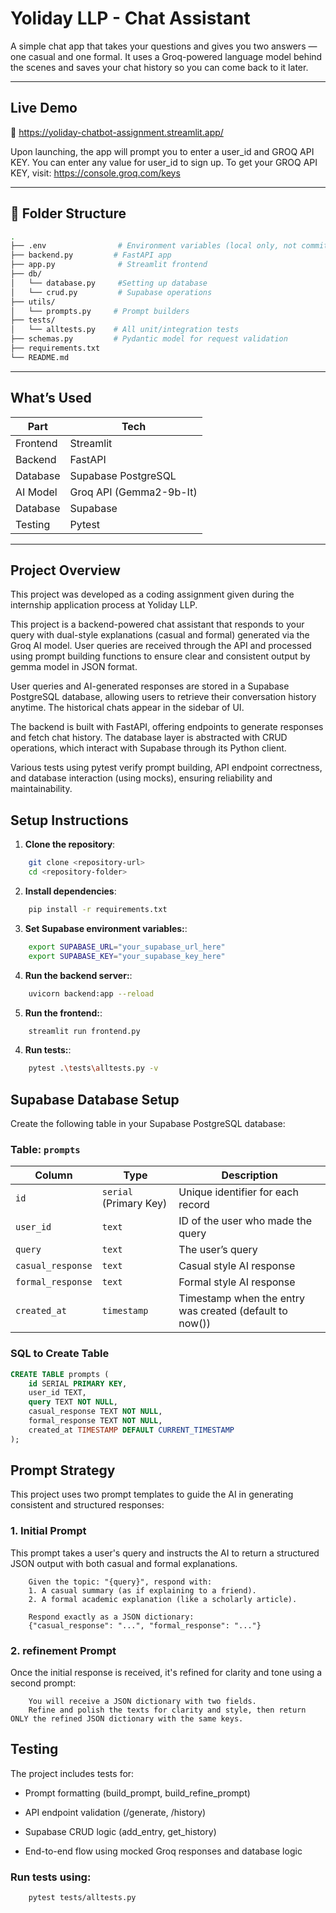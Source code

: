 # Yoliday LLP - Chat Assistant

A simple chat app that takes your questions and gives you two answers — one casual and one formal. It uses a Groq-powered language model behind the scenes and saves your chat history so you can come back to it later.

---

## Live Demo

🔗  https://yoliday-chatbot-assignment.streamlit.app/

Upon launching, the app will prompt you to enter a user_id and GROQ API KEY. You can enter any value for user_id to sign up.
To get your GROQ API KEY, visit: https://console.groq.com/keys

---
## 📁 Folder Structure

```bash
.
├── .env                # Environment variables (local only, not committed)
├── backend.py         # FastAPI app
├── app.py              # Streamlit frontend
├── db/
│   └── database.py     #Setting up database
│   └── crud.py         # Supabase operations
├── utils/
│   └── prompts.py     # Prompt builders
├── tests/
│   └── alltests.py    # All unit/integration tests
├── schemas.py         # Pydantic model for request validation
├── requirements.txt
└── README.md
```
---

## What’s Used

| Part         | Tech                 |
|--------------|----------------------|
| Frontend     | Streamlit            |
| Backend      | FastAPI              |
| Database     | Supabase PostgreSQL  |
| AI Model     | Groq API (Gemma2-9b-It) |
| Database     | Supabase             |
| Testing      | Pytest               |

---

## Project Overview

This project was developed as a coding assignment given during the internship application process at Yoliday LLP. 

This project is a backend-powered chat assistant that responds to your query with dual-style explanations (casual and formal) generated via the Groq AI model. User queries are received through the API and processed using prompt building functions to ensure clear and consistent output by gemma model in JSON format.

User queries and AI-generated responses are stored in a Supabase PostgreSQL database, allowing users to retrieve their conversation history anytime. The historical chats appear in the sidebar of UI.

The backend is built with FastAPI, offering endpoints to generate responses and fetch chat history. The database layer is abstracted with CRUD operations, which interact with Supabase through its Python client.

Various tests using pytest verify prompt building, API endpoint correctness, and database interaction (using mocks), ensuring reliability and maintainability.



## Setup Instructions

1. **Clone the repository**: 
```bash
    git clone <repository-url>
    cd <repository-folder>

```

2. **Install dependencies**: 
```bash
    pip install -r requirements.txt
```

3. **Set Supabase environment variables:**: 
```bash
    export SUPABASE_URL="your_supabase_url_here"
    export SUPABASE_KEY="your_supabase_key_here"
```

4. **Run the backend server:**: 
```bash
    uvicorn backend:app --reload
```

5. **Run the frontend:**: 
```bash
    streamlit run frontend.py
```

4. **Run tests:**: 
```bash
    pytest .\tests\alltests.py -v
```

## Supabase Database Setup

Create the following table in your Supabase PostgreSQL database:

### Table: `prompts`

| Column          | Type                  | Description                                   |
|-----------------|-----------------------|-----------------------------------------------|
| `id`            | `serial` (Primary Key) | Unique identifier for each record             |
| `user_id`       | `text`                | ID of the user who made the query             |
| `query`         | `text`                | The user’s query                              |
| `casual_response`| `text`                | Casual style AI response                       |
| `formal_response`| `text`                | Formal style AI response                       |
| `created_at`    | `timestamp`           | Timestamp when the entry was created (default to now()) |


### SQL to Create Table

```sql
CREATE TABLE prompts (
    id SERIAL PRIMARY KEY,
    user_id TEXT,
    query TEXT NOT NULL,
    casual_response TEXT NOT NULL,
    formal_response TEXT NOT NULL,
    created_at TIMESTAMP DEFAULT CURRENT_TIMESTAMP
);
```


## Prompt Strategy
This project uses two prompt templates to guide the AI in generating consistent and structured responses:

### 1. Initial Prompt
This prompt takes a user's query and instructs the AI to return a structured JSON output with both casual and formal explanations.

```text
    Given the topic: "{query}", respond with:
    1. A casual summary (as if explaining to a friend).
    2. A formal academic explanation (like a scholarly article).

    Respond exactly as a JSON dictionary:
    {"casual_response": "...", "formal_response": "..."}
```

### 2. refinement Prompt
Once the initial response is received, it's refined for clarity and tone using a second prompt:
```text
    You will receive a JSON dictionary with two fields.
    Refine and polish the texts for clarity and style, then return ONLY the refined JSON dictionary with the same keys.
```


## Testing
The project includes tests for:

* Prompt formatting (build_prompt, build_refine_prompt)

* API endpoint validation (/generate, /history)

* Supabase CRUD logic (add_entry, get_history)

* End-to-end flow using mocked Groq responses and database logic


### Run tests using:
```bash
    pytest tests/alltests.py
```